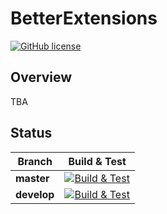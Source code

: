 # BetterExtensions

[![GitHub license](https://img.shields.io/github/license/mashape/apistatus.svg)](https://github.com/better-open-source/better-extensions/blob/master/LICENSE)

## Overview

TBA

## Status
| Branch | Build & Test |
|---|:---:|
|**master**|[![Build & Test][build-master-badge]][build]| 
|**develop**|[![Build & Test][build-develop-badge]][build]|

[build-master-badge]: https://dev.azure.com/better-open-source/better-extensions/_apis/build/status/BetterExtensions?branchName=master
[build-develop-badge]: https://dev.azure.com/better-open-source/better-extensions/_apis/build/status/BetterExtensions?branchName=develop
[build]: https://dev.azure.com/better-open-source/better-extensions/_build?definitionId=2